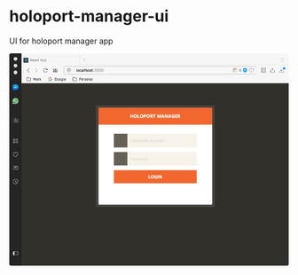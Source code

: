 # holoport-manager-ui
UI for holoport manager app

[screen]: img/ui.jpg "screenshot"
![sreenshot][screen]

